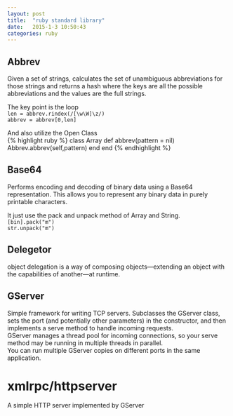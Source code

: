 ```yaml
---
layout: post
title:  "ruby standard library"
date:   2015-1-3 10:50:43
categories: ruby
---
```


## Abbrev
Given a set of strings, calculates the set of unambiguous abbreviations for those strings and
returns a hash where the keys are all the possible abbreviations and the values are the full
strings.

The key point is the loop  
  `len = abbrev.rindex(/[\w\W]\z/)`  
  `abbrev = abbrev[0,len]` 

And also utilize the Open Class  
{% highlight ruby %}
  class Array
    def abbrev(pattern = nil)
      Abbrev.abbrev(self,pattern)
    end
  end
{% endhighlight %}

## Base64
Performs encoding and decoding of binary data using a Base64 representation. This allows
you to represent any binary data in purely printable characters.

It just use the pack and unpack method of Array and String.  
  `[bin].pack("m")`  
  `str.unpack("m")`  
  
## Delegetor
object delegation is a way of composing objects—extending an object with the capabilities
of another—at runtime.

## GServer
Simple framework for writing TCP servers. Subclasses the GServer class, sets the port (and
potentially other parameters) in the constructor, and then implements a serve method to
handle incoming requests.  
GServer manages a thread pool for incoming connections, so your serve method may be
running in multiple threads in parallel.  
You can run multiple GServer copies on different ports in the same application. 

# xmlrpc/httpserver
A simple HTTP server implemented by GServer
